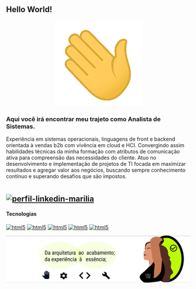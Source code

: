 

## Hello World! 
<p align="center">
 <img src="https://github.com/Maliarte/images/blob/master/Hi.gif" />
</p>

### Aqui você irá encontrar meu trajeto como Analista de Sistemas.

Experiência em sistemas operacionais, linguagens de front e backend orientada à vendas b2b  com vivência em cloud e HCI. Convergindo assim habilidades técnicas da minha formação com atributos de comunicação ativa para compreensão das necessidades do cliente. Atuo no desenvolvimento e implementação de projetos de TI focada em maximizar resultados e agregar valor aos negócios, buscando sempre conhecimento contínuo e superando desafios que são impostos. 

#

 ##  <a href="https://br.linkedin.com/in/maliarte" target="_blank"> <img align="center" alt="perfil-linkedin-marilia" height="100" width="100" src="https://cdn.jsdelivr.net/gh/devicons/devicon/icons/linkedin/linkedin-original-wordmark.svg" style="max-widht:100%;"></a> 
 



#### Tecnologias

<a href="https://github.com/Maliarte/Aplicacao-Web"><img align="center" alt="html5" height="30" width="30" src="https://cdn.jsdelivr.net/gh/devicons/devicon/icons/html5/html5-original.svg" style="max-widht:100%;"></a>
 <a href="https://github.com/Maliarte/Aplicacao-Web"><img align="center" alt="html5" height="30" width="30" src="https://cdn.jsdelivr.net/gh/devicons/devicon/icons/css3/css3-original.svg" style="max-widht:100%;"></a>
<a href="https://github.com/Maliarte/PrograminC"><img align="center" alt="html5" height="30" width="30" src="https://cdn.jsdelivr.net/gh/devicons/devicon/icons/c/c-original.svg" /></a>
 <a href="https://github.com/Maliarte/PHP"><img align="center" alt="html5" height="50" width="50" src="https://cdn.jsdelivr.net/gh/devicons/devicon/icons/php/php-original.svg" style="max-widht:100%;"></a>
 <a href="https://github.com/Maliarte/Aplicacao-Web"><img align="center" alt="html5" height="30" width="30" src="https://cdn.jsdelivr.net/gh/devicons/devicon/icons/javascript/javascript-plain.svg" style="max-widht:100%;"></a>

  
 
![](https://github.com/Maliarte/images/blob/master/maliarte%20-makeonism-green-acid.png)


  
